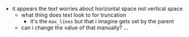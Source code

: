 - it appears the text worries about horizontal space not vertical space
    - what thing does text look to for truncation
        - it's the `max_lines` but that i imagine gets set by the parent
    - can i change the value of that manually?
        ...